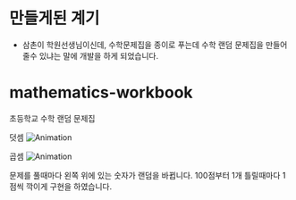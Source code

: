 # 만들게된 계기
- 삼촌이 학원선생님이신데, 수학문제집을 종이로 푸는데 수학 랜덤 문제집을 만들어 줄수 있냐는 말에 개발을 하게 되었습니다.

# mathematics-workbook
초등학교 수학 랜덤 문제집

덧셈
![Animation](https://user-images.githubusercontent.com/37327676/214729508-ca2a4ecc-cdeb-4cd2-8e63-5e16e98376dd.gif)

곱셈
![Animation](https://user-images.githubusercontent.com/37327676/214729683-f64b526d-4cac-4cc2-ba15-4b87903ee659.gif)

문제를 풀때마다 왼쪽 위에 있는 숫자가 랜덤을 바뀝니다.
100점부터 1개 틀릴때마다 1점씩 깍이게 구현을 하였습니다.
